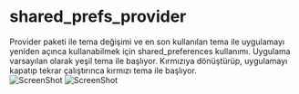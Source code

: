 # shared_prefs_provider

Provider paketi ile tema değişimi ve en  son kullanılan tema ile uygulamayı  
yeniden açınca kullanabilmek için shared_preferences kullanımı.
Uygulama varsayılan olarak yeşil tema ile başlıyor. Kırmızıya dönüştürüp,
uygulamayı kapatıp tekrar çalıştırınca kırmızı tema ile başlıyor.\
![ScreenShot](/screen_shots/img-01.png)
![ScreenShot](/screen_shots/img-02.png)
